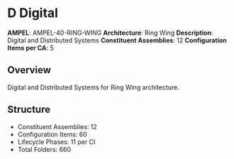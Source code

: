 # D Digital

**AMPEL**: AMPEL-40-RING-WING
**Architecture**: Ring Wing
**Description**: Digital and Distributed Systems
**Constituent Assemblies**: 12
**Configuration Items per CA**: 5

## Overview
Digital and Distributed Systems for Ring Wing architecture.

## Structure
- Constituent Assemblies: 12
- Configuration Items: 60
- Lifecycle Phases: 11 per CI
- Total Folders: 660
